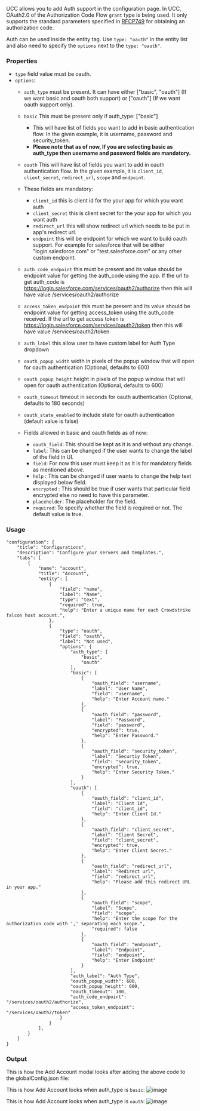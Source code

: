 UCC allows you to add Auth support in the configuration page. In UCC, OAuth2.0 of the Authorization Code Flow `grant` type is being used. It only supports the standard parameters specified in [RFCP749](https://www.rfc-editor.org/rfc/rfc6749) for obtaining an authorization code.

Auth can be used inside the entity tag. Use `type: "oauth"` in the entity list and also need to specify the `options` next to the `type: "oauth"`.

### Properties

- `type` field value must be oauth.
- `options`:
    - `auth_type` must be present. It can have either ["basic", "oauth"] (If we want basic and oauth both support) or ["oauth"] (If we want oauth support only).
    - `basic` This must be present only if auth_type: ["basic"]
        - This will have list of fields you want to add in basic authentication flow. In the given example, it is username, password and security_token. 
        - **Please note that as of now, If you are selecting basic as auth_type then username and password fields are mandatory.**
    - `oauth` This will have list of fields you want to add in oauth authentication flow. In the given example, it is `client_id`, `client_secret`, `redirect_url`, `scope` and `endpoint`.
    - These fields are mandatory:
        - `client_id` this is client id for the your app for which you want auth
        - `client_secret` this is client secret for the your app for which you want auth
        - `redirect_url` this will show redirect url which needs to be put in app's redirect url.
        - `endpoint` this will be endpoint for which we want to build oauth support. For example for salesforce that will be either "login.salesforce.com" or "test.salesforce.com" or any other custom endpoint.
    - `auth_code_endpoint` this must be present and its value should be endpoint value for getting the auth_code using the app. If the url to get auth_code is https://login.salesforce.com/services/oauth2/authorize then this will have value /services/oauth2/authorize
    - `access_token_endpoint` this must be present and its value should be endpoint value for getting access_token using the auth_code received. If the url to get access token is https://login.salesforce.com/services/oauth2/token then this will have value /services/oauth2/token
    - `auth_label` this allow user to have custom label for Auth Type dropdown
    - `oauth_popup_width` width in pixels of the popup window that will open for oauth authentication (Optional, defaults to 600)
    - `oauth_popup_height` height in pixels of the popup window that will open for oauth authentication (Optional, defaults to 600)
    - `oauth_timeout` timeout in seconds for oauth authentication (Optional, defaults to 180 seconds)
    - `oauth_state_enabled` to include state for oauth authentication (default value is false)

    - Fields allowed in basic and oauth fields as of now:
        - `oauth_field`: This should be kept as it is and without any change.
        - `label`: This can be changed if the user wants to change the label of the field in UI.
        - `field`: For now this user must keep it as it is for mandatory fields as mentioned above.
        - `help` : This can be changed if user wants to change the help text displayed below field.
        - `encrypted` : This should be true if user wants that particular field encrypted else no need to have this parameter.
        - `placeholder`: The placeholder for the field.
        - `required`: To specify whether the field is required or not. The default value is true.

### Usage

```
"configuration": {
    "title": "Configurations",
    "description": "Configure your servers and templates.",
    "tabs": [
        {
            "name": "account",
            "title": "Account",
            "entity": [
                {
                    "field": "name",
                    "label": "Name",
                    "type": "text",
                    "required": true,
                    "help": "Enter a unique name for each Crowdstrike falcon host account.",
                },
                {
                    "type": "oauth",
                    "field": "oauth",
                    "label": "Not used",
                    "options": {
                        "auth_type": [
                            "basic",
                            "oauth"
                        ],
                        "basic": [
                            {
                                "oauth_field": "username",
                                "label": "User Name",
                                "field": "username",
                                "help": "Enter Account name."
                            },
                            {
                                "oauth_field": "password",
                                "label": "Password",
                                "field": "password",
                                "encrypted": true,
                                "help": "Enter Password."
                            },
                            {
                                "oauth_field": "security_token",
                                "label": "Securtiy Token",
                                "field": "security_token",
                                "encrypted": true,
                                "help": "Enter Security Token."
                            }
                        ],
                        "oauth": [
                            {
                                "oauth_field": "client_id",
                                "label": "Client Id",
                                "field": "client_id",
                                "help": "Enter Client Id."
                            },
                            {
                                "oauth_field": "client_secret",
                                "label": "Client Secret",
                                "field": "client_secret",
                                "encrypted": true,
                                "help": "Enter Client Secret."
                            },
                            {
                                "oauth_field": "redirect_url",
                                "label": "Redirect url",
                                "field": "redirect_url",
                                "help": "Please add this redirect URL in your app."
                            },
                            {
                                "oauth_field": "scope",
                                "label": "Scope",
                                "field": "scope",
                                "help": "Enter the scope for the authorization code with ',' separating each scope.",
                                "required": false
                            },
                            {
                                "oauth_field": "endpoint",
                                "label": "Endpoint",
                                "field": "endpoint",
                                "help": "Enter Endpoint"
                            }
                        ],
                        "auth_label": "Auth Type",
                        "oauth_popup_width": 600,
                        "oauth_popup_height": 600,
                        "oauth_timeout": 180,
                        "auth_code_endpoint": "/services/oauth2/authorize",
                        "access_token_endpoint": "/services/oauth2/token"
                    }
                }
            ],
        }
    ]
}
```

### Output

This is how the Add Account modal looks after adding the above code to the globalConfig.json file:

This is how Add Account looks when auth_type is `basic`:
![image](../images/advanced/basic_auth_output.png)

This is how Add Account looks when auth_type is `oauth`:
![image](../images/advanced/oauth_output.png)
